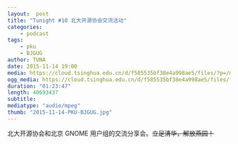 ```yaml
---
layout:  post
title: "Tunight #10 北大开源协会交流活动"
categories:
    - podcast
tags:
    - pku
    - BJGUG
author: TUNA
date: 2015-11-14 19:00
media: https://cloud.tsinghua.edu.cn/d/f585535bf38e4a998ae5/files/?p=/m4a/2015-11-14-PKU-BJGUG.m4a&amp;dl=1
ogg_media: https://cloud.tsinghua.edu.cn/d/f585535bf38e4a998ae5/files/?p=/ogg/2015-11-14-PKU-BJGUG.ogg&amp;dl=1
duration: "01:23:47"
length: 40693437
subtitle: 
mediatype: "audio/mpeg"
thumb: "2015-11-14-PKU-BJGUG.jpg"
---
```


北大开源协会和北京 GNOME 用户组的交流分享会。<del>立足清华，解放燕园！</del>

